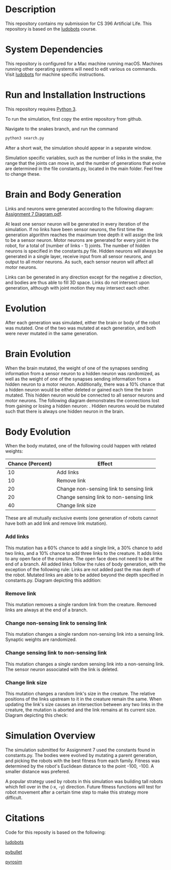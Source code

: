 # Description

This repository contains my submission for CS 396 Artificial Life. This repository is based on the [ludobots](https://www.reddit.com/r/ludobots/) course.

# System Dependencies
This repository is configured for a Mac machine running macOS. Machines running other operating systems will need to edit various os commands. Visit [ludobots](https://www.reddit.com/r/ludobots/) for machine specific instructions.

# Run and Installation Instructions
This repository requires [Python 3](https://www.python.org/downloads/). 

To run the simulation, first copy the entire repository from github. 

Navigate to the snakes branch, and run the command
```bash 
python3 search.py
```
After a short wait, the simulation should appear in a separate window.

Simulation specific variables, such as the number of links in the snake, the range that the joints can move in, and the number of generations that evolve are determined in the file constants.py, located in the main folder. Feel free to change these.

# Brain and Body Generation
Links and neurons were generated according to the following diagram: [Assignment 7 Diagram.pdf](https://github.com/JustinAronson/artificial-life/files/10789815/Assignment.7.Diagram.pdf). 

At least one sensor neuron will be generated in every iteration of the simulation. If no links have been sensor neurons, the first time the generation algorithm reaches the maximum tree depth it will assign the link to be a sensor neuron. Motor neurons are generated for every joint in the robot, for a total of (number of links - 1) joints. The number of hidden neurons is specified in the constants.py file. Hidden neurons will always be generated in a single layer, receive input from all sensor neurons, and output to all motor neurons. As such, each sensor neuron will affect all motor neurons.

Links can be generated in any direction except for the negative z direction, and bodies are thus able to fill 3D space. Links do not intersect upon generation, although with joint motion they may intersect each other.

# Evolution
After each generation was simulated, either the brain or body of the robot was mutated. One of the two was mutated at each generation, and both were never mutated in the same generation.

# Brain Evolution
When the brain mutated, the weight of one of the synapses sending information from a sensor neuron to a hidden neuron was randomized, as well as the weight of one of the synapses sending information from a hidden neuron to a motor neuron. Additionally, there was a 10% chance that a hidden neuron would be either deleted or gained each time the brain mutated. This hidden neuron would be connected to all sensor neurons and motor neurons. The following diagram demonstrates the connections lost from gaining or losing a hidden neuron: . Hidden neurons would be mutated such that there is always one hidden neuron in the brain.

# Body Evolution
When the body mutated, one of the following could happen with related weights:

Chance (Percent)  | Effect
------------- | -------------
10  | Add links
10  | Remove link
20  | Change non-sensing link to sensing link
20  | Change sensing link to non-sensing link
40  | Change link size

These are all mutually exclusive events (one generation of robots cannot have both an add link and remove link mutation).
### Add links

This mutation has a 60% chance to add a single link, a 30% chance to add two links, and a 10% chance to add three links to the creature. It adds links to any open face of the creature. The open face does not need to be at the end of a branch. All added links follow the rules of body generation, with the exception of the following rule: Links are not added past the max depth of the robot. Mutated links are able to be added beyond the depth specified in constants.py. Diagram depicting this addition:
### Remove link
          
This mutation removes a single random link from the creature. Removed links are always at the end of a branch.
### Change non-sensing link to sensing link
          
This mutation changes a single random non-sensing link into a sensing link. Synaptic weights are randomized.
### Change sensing link to non-sensing link
          
This mutation changes a single random sensing link into a non-sensing link. The sensor neuron associated with the link is deleted.
### Change link size
          
This mutation changes a random link's size in the creature. The relative positions of the links upstream to it in the creature remain the same. When updating the link's size causes an intersection between any two links in the creature, the mutation is aborted and the link remains at its current size. Diagram depicting this check:

# Simulation Overview
The simulation submitted for Assignment 7 used the constants found in constants.py. The bodies were evolved by mutating a parent generation, and picking the robots with the best fitness from each family. Fitness was determined by the robot's Euclidean distance to the point -100, -100. A smaller distance was prefered.

A popular strategy used by robots in this simulation was building tall robots which fell over in the (-x, -y) direction. Future fitness functions will test for robot movement after a certain time step to make this strategy more difficult.

# Citations
Code for this reposity is based on the following:

[ludobots](https://www.reddit.com/r/ludobots/)

[pybullet](https://pybullet.org/wordpress/)

[pyrosim](https://github.com/ccappelle/pyrosim)
